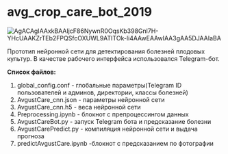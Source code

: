 # avg_crop_care_bot_2019
![AgACAgIAAxkBAAIjcF86NywnR0OqsKb398Gnl7H-YHcUAAKZrTEb2FPQSfcOXUWL9ATITOk-li4AAwEAAwIAA3gAA5DJAAIaBA](https://github.com/suuurfinbird/avg_crop_care_bot_2019/assets/145972187/1fa3548b-25e9-4cdf-8114-8b617f016115)


Прототип нейронной сети для детектирования болезней плодовых культур. В качестве рабочего интерфейса использовался Telegram-бот.

**Список файлов:**
1. global_config.conf - глобальные параметры(Telegram ID пользователей и админов, директории, классы болезней)
2. AvgustCare_cnn.json - параметры нейронной сети
3. AvgustCare_cnn.h5 - веса нейронной сети
4. Preprocessing.ipynb - блокнот с препроцессингом данных
5. AvgustCareBot.py - запуск Telegram бота и предсказание болезни
6. AvgustCarePredict.py - компиляция нейронной сети и выдача прогноза
7. predictAvgustCare.ipynb -блокнот с предсказанием по фотографии
